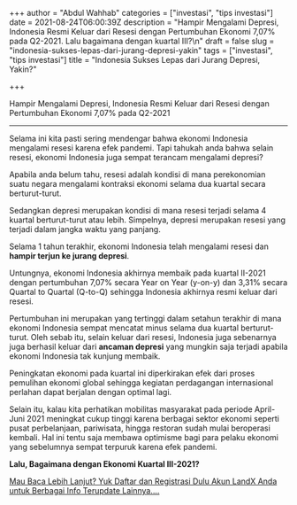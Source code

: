 +++
author = "Abdul Wahhab"
categories = ["investasi", "tips investasi"]
date = 2021-08-24T06:00:39Z
description = "Hampir Mengalami Depresi, Indonesia Resmi Keluar dari Resesi dengan Pertumbuhan Ekonomi 7,07% pada Q2-2021. Lalu bagaimana dengan kuartal III?\n"
draft = false
slug = "indonesia-sukses-lepas-dari-jurang-depresi-yakin"
tags = ["investasi", "tips investasi"]
title = "Indonesia Sukses Lepas dari Jurang Depresi, Yakin?"

+++


Hampir Mengalami Depresi, Indonesia Resmi Keluar dari Resesi dengan Pertumbuhan Ekonomi 7,07% pada Q2-2021

---

Selama ini kita pasti sering mendengar bahwa ekonomi Indonesia mengalami resesi karena efek pandemi. Tapi tahukah anda bahwa selain resesi, ekonomi Indonesia juga sempat terancam mengalami depresi?

Apabila anda belum tahu, resesi adalah kondisi di mana perekonomian suatu negara mengalami kontraksi ekonomi selama dua kuartal secara berturut-turut.

Sedangkan depresi merupakan kondisi di mana resesi terjadi selama  4 kuartal berturut-turut atau lebih. Simpelnya, depresi merupakan resesi yang terjadi dalam jangka waktu yang panjang.

Selama 1 tahun terakhir, ekonomi Indonesia telah mengalami resesi dan **hampir terjun ke jurang depresi**.

Untungnya, ekonomi Indonesia akhirnya membaik pada kuartal II-2021 dengan pertumbuhan 7,07% secara  Year on Year (y-on-y)  dan 3,31% secara  Quartal to Quartal (Q-to-Q) sehingga Indonesia akhirnya resmi keluar dari resesi.

Pertumbuhan ini merupakan yang tertinggi dalam setahun terakhir di mana ekonomi Indonesia sempat mencatat minus selama dua kuartal berturut-turut. Oleh sebab itu, selain keluar dari resesi, Indonesia juga sebenarnya juga berhasil keluar dari **ancaman depresi** yang mungkin saja terjadi apabila ekonomi Indonesia tak kunjung membaik.

Peningkatan ekonomi pada kuartal ini diperkirakan efek dari proses pemulihan ekonomi global sehingga kegiatan perdagangan internasional perlahan dapat berjalan dengan optimal lagi.

Selain itu, kalau kita perhatikan mobilitas masyarakat pada periode April-Juni 2021 meningkat cukup tinggi karena berbagai sektor ekonomi seperti pusat perbelanjaan, pariwisata, hingga restoran sudah mulai beroperasi kembali. Hal ini tentu saja membawa optimisme bagi para pelaku ekonomi yang sebelumnya sempat terpuruk karena efek pandemi.

**Lalu, Bagaimana dengan Ekonomi Kuartal III-2021?**

[Mau Baca Lebih Lanjut? Yuk Daftar dan Registrasi Dulu Akun LandX Anda untuk Berbagai Info Terupdate Lainnya....](https://landxapp.page.link)

